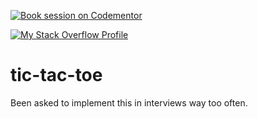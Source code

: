 [![Book session on Codementor](https://cdn.codementor.io/badges/book_session_github.svg)](https://www.codementor.io/chb0codementor?utm_source=github&utm_medium=button&utm_term=chb0codementor&utm_campaign=github)


[![My Stack Overflow Profile](http://stackoverflow.com/users/flair/889053.png)](http://stackexchange.com/users/673865)

# tic-tac-toe
Been asked to implement this in interviews way too often.
